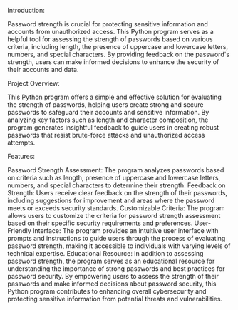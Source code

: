 Introduction:

Password strength is crucial for protecting sensitive information and accounts from unauthorized access. This Python program serves as a helpful tool for assessing the strength of passwords based on various criteria, including length, the presence of uppercase and lowercase letters, numbers, and special characters. By providing feedback on the password's strength, users can make informed decisions to enhance the security of their accounts and data.

Project Overview:

This Python program offers a simple and effective solution for evaluating the strength of passwords, helping users create strong and secure passwords to safeguard their accounts and sensitive information. By analyzing key factors such as length and character composition, the program generates insightful feedback to guide users in creating robust passwords that resist brute-force attacks and unauthorized access attempts.

Features:

Password Strength Assessment: The program analyzes passwords based on criteria such as length, presence of uppercase and lowercase letters, numbers, and special characters to determine their strength.
Feedback on Strength: Users receive clear feedback on the strength of their passwords, including suggestions for improvement and areas where the password meets or exceeds security standards.
Customizable Criteria: The program allows users to customize the criteria for password strength assessment based on their specific security requirements and preferences.
User-Friendly Interface: The program provides an intuitive user interface with prompts and instructions to guide users through the process of evaluating password strength, making it accessible to individuals with varying levels of technical expertise.
Educational Resource: In addition to assessing password strength, the program serves as an educational resource for understanding the importance of strong passwords and best practices for password security.
By empowering users to assess the strength of their passwords and make informed decisions about password security, this Python program contributes to enhancing overall cybersecurity and protecting sensitive information from potential threats and vulnerabilities.






